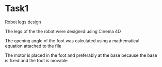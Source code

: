 # Task1
Robot legs design 

The legs of the the robot were designed using Cinema 4D

The opening angle of the foot was calculated using a mathematical equation attached to the file

The motor is placed in the foot and preferably at the base because the base is fixed and the foot is movable
